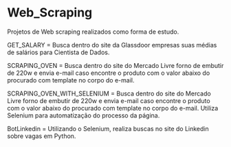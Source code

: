 # Web_Scraping

Projetos de Web scraping realizados como forma de estudo.

GET_SALARY = Busca dentro do site da Glassdoor empresas suas médias de salários para Cientista de Dados.

SCRAPING_OVEN = Busca dentro do site do Mercado Livre forno de embutir de 220w e envia e-mail caso encontre o produto com o valor abaixo do procurado com template no corpo do e-mail.

SCRAPING_OVEN_WITH_SELENIUM = Busca dentro do site do Mercado Livre forno de embutir de 220w e envia e-mail caso encontre o produto com o valor abaixo do procurado com template no corpo do e-mail. Utiliza Selenium para automatização do processo
da página.

BotLinkedin = Utilizando o Selenium, realiza buscas no site do Linkedin sobre vagas em Python.  

